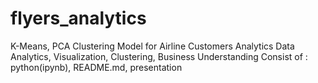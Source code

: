 # flyers_analytics
K-Means, PCA Clustering Model for Airline Customers Analytics
Data Analytics, Visualization, Clustering, Business Understanding
Consist of : python(ipynb), README.md, presentation
